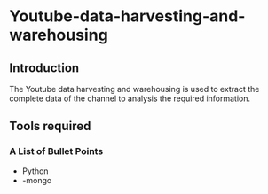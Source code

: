 # Youtube-data-harvesting-and-warehousing

## Introduction
 The Youtube data harvesting and warehousing is used to extract the complete data of the channel to analysis the required information.

## Tools required

### A List of Bullet Points
- Python
- -mongo
 
